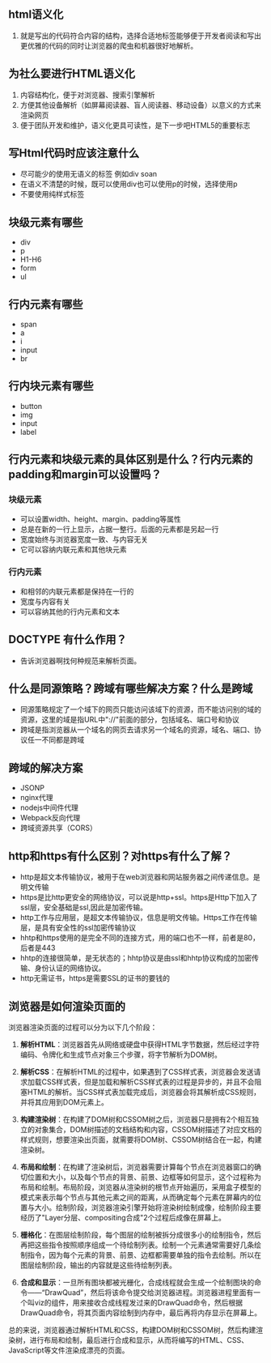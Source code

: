 ## html语义化
1. 就是写出的代码符合内容的结构，选择合适地标签能够便于开发者阅读和写出更优雅的代码的同时让浏览器的爬虫和机器很好地解析。
## 为社么要进行HTML语义化
1. 内容结构化，便于对浏览器、搜索引擎解析
2. 方便其他设备解析（如屏幕阅读器、盲人阅读器、移动设备）以意义的方式来渲染网页
3. 便于团队开发和维护，语义化更具可读性，是下一步吧HTML5的重要标志
## 写Html代码时应该注意什么
- 尽可能少的使用无语义的标签 例如div soan
- 在语义不清楚的时候，既可以使用div也可以使用p的时候，选择使用p
- 不要使用纯样式标签
## 块级元素有哪些
- div
- p
- H1-H6
- form
- ul
## 行内元素有哪些
- span
- a
- i
- input
- br
## 行内块元素有哪些
- button
- img
- input
- label
## 行内元素和块级元素的具体区别是什么？行内元素的padding和margin可以设置吗？
### 块级元素
- 可以设置width、height、margin、padding等属性
- 总是在新的一行上显示，占据一整行。后面的元素都是另起一行
- 宽度始终与浏览器宽度一致、与内容无关
- 它可以容纳内联元素和其他块元素
### 行内元素
- 和相邻的内联元素都是保持在一行的
- 宽度与内容有关
- 可以容纳其他的行内元素和文本
## DOCTYPE 有什么作用？
- 告诉浏览器啊找何种规范来解析页面。
## 什么是同源策略？跨域有哪些解决方案？什么是跨域
- 同源策略规定了一个域下的网页只能访问该域下的资源，而不能访问别的域的资源，这里的域是指URL中"://"前面的部分，包括域名、端口号和协议
- 跨域是指浏览器从一个域名的网页去请求另一个域名的资源，域名、端口、协议任一不同都是跨域
## 跨域的解决方案
- JSONP
- nginx代理
- nodejs中间件代理
- Webpack反向代理
- 跨域资源共享（CORS）
## http和https有什么区别？对https有什么了解？
- http是超文本传输协议，被用于在web浏览器和网站服务器之间传递信息。是明文传输
- https是比http更安全的网络协议，可以说是http+ssl。https是Http下加入了ssl层，安全基础是ssl,因此是加密传输。
- http工作与应用层，是超文本传输协议，信息是明文传输。Https工作在传输层，是具有安全性的ssl加密传输协议
- hhtp和https使用的是完全不同的连接方式，用的端口也不一样，前者是80，后者是443
- hhtp的连接很简单，是无状态的；hhtp协议是由ssl和hhtp协议构成的加密传输、身份认证的网络协议。
- http无需证书，https是需要SSL的证书的要钱的
## 浏览器是如何渲染页面的
浏览器渲染页面的过程可以分为以下几个阶段：

1. **解析HTML**：浏览器首先从网络或硬盘中获得HTML字节数据，然后经过字符编码、令牌化和生成节点对象三个步骤，将字节解析为DOM树。

2. **解析CSS**：在解析HTML的过程中，如果遇到了CSS样式表，浏览器会发送请求加载CSS样式表，但是加载和解析CSS样式表的过程是异步的，并且不会阻塞HTML的解析。当CSS样式表加载完成后，浏览器会将其解析成CSS规则，并将其应用到DOM元素上。

3. **构建渲染树**：在构建了DOM树和CSSOM树之后，浏览器只是拥有2个相互独立的对象集合，DOM树描述的文档结构和内容，CSSOM树描述了对应文档的样式规则，想要渲染出页面，就需要将DOM树、CSSOM树结合在一起，构建渲染树。

4. **布局和绘制**：在构建了渲染树后，浏览器需要计算每个节点在浏览器窗口的确切位置和大小，以及每个节点的背景、前景、边框等如何显示，这个过程称为布局和绘制。布局阶段，浏览器从渲染树的根节点开始遍历，采用盒子模型的模式来表示每个节点与其他元素之间的距离，从而确定每个元素在屏幕内的位置与大小。绘制阶段，浏览器渲染引擎开始将渲染树绘制成像，绘制阶段主要经历了"Layer分层、compositing合成"2个过程后成像在屏幕上。

5. **栅格化**：在图层绘制阶段，每个图层的绘制被拆分成很多小的绘制指令，然后再把这些指令按照顺序组成一个待绘制列表。绘制一个元素通常需要好几条绘制指令，因为每个元素的背景、前景、边框都需要单独的指令去绘制。所以在图层绘制阶段，输出的内容就是这些待绘制列表。

6. **合成和显示**：一旦所有图块都被光栅化，合成线程就会生成一个绘制图块的命令——“DrawQuad”，然后将该命令提交给浏览器进程。浏览器进程里面有一个叫viz的组件，用来接收合成线程发过来的DrawQuad命令，然后根据DrawQuad命令，将其页面内容绘制到内存中，最后再将内存显示在屏幕上。

总的来说，浏览器通过解析HTML和CSS，构建DOM树和CSSOM树，然后构建渲染树，进行布局和绘制，最后进行合成和显示，从而将编写的HTML、CSS、JavaScript等文件渲染成漂亮的页面。